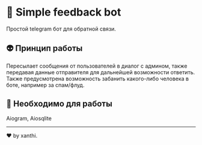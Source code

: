 # 💬 Simple feedback bot
Простой telegram бот для обратной связи.

## 👽 Принцип работы
Пересылает сообщения от пользователей в диалог с админом, также передавая данные отправителя для дальнейшей возможности ответить. Также предусмотрена возможность забанить какого-либо человека в боте, например за спам/флуд.

## 🚀 Необходимо для работы
Aiogram, Aiosqlite

____

❤️ by xanthi.
